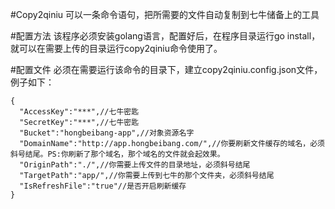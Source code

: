 #Copy2qiniu
可以一条命令语句，把所需要的文件自动复制到七牛储备上的工具

#配置方法
该程序必须安装golang语言，配置好后，在程序目录运行go install，就可以在需要上传的目录运行copy2qiniu命令使用了。

#配置文件
必须在需要运行该命令的目录下，建立copy2qiniu.config.json文件，例子如下：

```
{
  "AccessKey":"***",//七牛密匙
  "SecretKey":"***",//七牛密匙
  "Bucket":"hongbeibang-app",//对象资源名字
  "DomainName":"http://app.hongbeibang.com/",//你要刷新文件缓存的域名，必须斜号结尾。PS:你刷新了那个域名，那个域名的文件就会起效果。
  "OriginPath":"./",//你需要上传文件的目录地址，必须斜号结尾
  "TargetPath":"app/",//你需要上传到七牛的那个文件夹，必须斜号结尾
  "IsRefreshFile":"true"//是否开启刷新缓存
}
```
